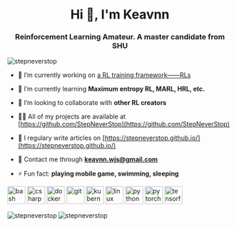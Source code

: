 <h1 align="center">Hi 👋, I'm Keavnn</h1>
<h3 align="center">Reinforcement Learning Amateur. A master candidate from SHU</h3>

<p align="left"> <img src="https://komarev.com/ghpvc/?username=stepneverstop" alt="stepneverstop" /> </p>

- 🔭 I’m currently working on [a RL training framework——RLs](https://github.com/StepNeverStop/RLs)

- 🌱 I’m currently learning **Maximum entropy RL, MARL, HRL, etc.**

- 👯 I’m looking to collaborate with **other RL creators**

- 👨‍💻 All of my projects are available at [https://github.com/StepNeverStop](https://github.com/StepNeverStop)

- 📝 I regulary write articles on [https://stepneverstop.github.io/](https://stepneverstop.github.io/)

- 💬 Contact me through **keavnn.wjs@gmail.com**

- ⚡ Fun fact: **playing mobile game, swimming, sleeping**

<p align="left"><img src="https://www.vectorlogo.zone/logos/gnu_bash/gnu_bash-icon.svg" alt="bash" width="40" height="40"/> <img src="https://devicons.github.io/devicon/devicon.git/icons/csharp/csharp-original.svg" alt="csharp" width="40" height="40"/> <img src="https://devicons.github.io/devicon/devicon.git/icons/docker/docker-original-wordmark.svg" alt="docker" width="40" height="40"/> <img src="https://www.vectorlogo.zone/logos/git-scm/git-scm-icon.svg" alt="git" width="40" height="40"/> <img src="https://www.vectorlogo.zone/logos/kubernetes/kubernetes-icon.svg" alt="kubernetes" width="40" height="40"/> <img src="https://devicons.github.io/devicon/devicon.git/icons/linux/linux-original.svg" alt="linux" width="40" height="40"/> <img src="https://devicons.github.io/devicon/devicon.git/icons/python/python-original.svg" alt="python" width="40" height="40"/> <img src="https://www.vectorlogo.zone/logos/pytorch/pytorch-icon.svg" alt="pytorch" width="40" height="40"/> <img src="https://www.vectorlogo.zone/logos/tensorflow/tensorflow-icon.svg" alt="tensorflow" width="40" height="40"/></p><img align="left" src="https://github-readme-stats.vercel.app/api/top-langs/?username=stepneverstop&layout=compact&hide=html" alt="stepneverstop" />

<img align="center" src="https://github-readme-stats.vercel.app/api?username=stepneverstop&show_icons=true" alt="stepneverstop" />

<!-- https://github.com/rahuldkjain/github-profile-readme-generator -->
